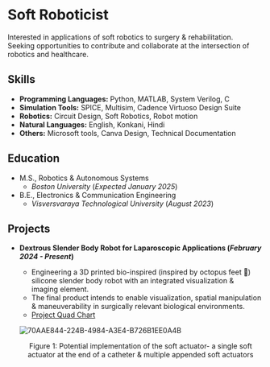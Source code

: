 # Soft Roboticist
Interested in applications of soft robotics to  surgery & rehabilitation. Seeking opportunities to contribute and collaborate at the intersection of robotics and healthcare. 

## Skills
- **Programming Languages:** Python, MATLAB, System Verilog, C 
- **Simulation Tools:** SPICE, Multisim, Cadence Virtuoso Design Suite
- **Robotics:** Circuit Design, Soft Robotics, Robot motion
- **Natural Languages:** English, Konkani, Hindi 
- **Others:** Microsoft tools, Canva Design, Technical Documentation

## Education 
- M.S., Robotics & Autonomous Systems
  - _Boston University_ (_Expected January 2025_)
- B.E., Electronics & Communication Engineering
  - _Visversvaraya Technological University_ (_August 2023_)

## Projects
- **Dextrous Slender Body Robot for Laparoscopic Applications (_February 2024 - Present_)**
  - Engineering a 3D printed bio-inspired (inspired by octopus feet 🐙) silicone slender body robot with an integrated visualization & imaging element.
  - The final product intends to enable visualization, spatial manipulation & maneuverability in surgically relevant biological environments.
  - [Project Quad Chart](https://github.com/ssbasty/ssbasty.github.io/files/14782022/Dexterous.slender.body.robot.for.laparoscopic.applications.Quad.chart.presentation.2.pdf)


   ![70AAE844-224B-4984-A3E4-B726B1EE0A4B](https://github.com/ssbasty/ssbasty.github.io/assets/102228956/49bea411-2a5a-4059-a76c-24b6f59dc93a)

  <p align="center">
    Figure 1: Potential implementation of the soft actuator- a single soft actuator at the end of a catheter & multiple appended soft actuators 
  </p>



  
